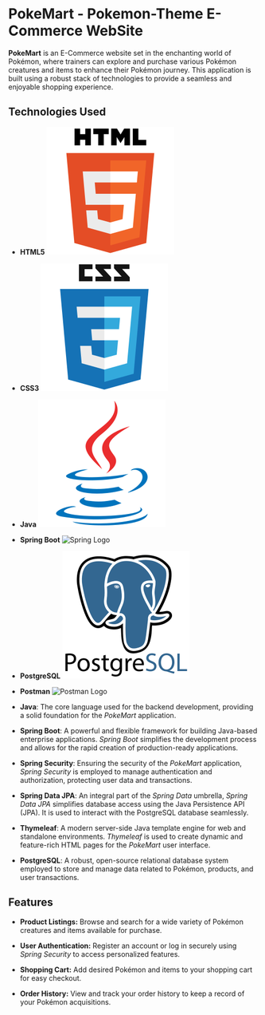 # PokeMart - Pokemon-Theme E-Commerce WebSite

**PokeMart** is an E-Commerce website set in the enchanting world of Pokémon, where trainers can explore and purchase various Pokémon creatures and items to enhance their Pokémon journey. This application is built using a robust stack of technologies to provide a seamless and enjoyable shopping experience.

## Technologies Used

- **HTML5** ![HTML5 Logo](https://raw.githubusercontent.com/devicons/devicon/master/icons/html5/html5-original-wordmark.svg)
- **CSS3** ![CSS3 Logo](https://raw.githubusercontent.com/devicons/devicon/master/icons/css3/css3-original-wordmark.svg)
- **Java** ![Java Logo](https://raw.githubusercontent.com/devicons/devicon/master/icons/java/java-original.svg)
- **Spring Boot** ![Spring Logo](https://www.vectorlogo.zone/logos/springio/springio-icon.svg)
- **PostgreSQL** ![PostgreSQL Logo](https://raw.githubusercontent.com/devicons/devicon/master/icons/postgresql/postgresql-original-wordmark.svg)
- **Postman** ![Postman Logo](https://www.vectorlogo.zone/logos/getpostman/getpostman-icon.svg)

- **Java**: The core language used for the backend development, providing a solid foundation for the *PokeMart* application.

- **Spring Boot**: A powerful and flexible framework for building Java-based enterprise applications. *Spring Boot* simplifies the development process and allows for the rapid creation of production-ready applications.

- **Spring Security**: Ensuring the security of the *PokeMart* application, *Spring Security* is employed to manage authentication and authorization, protecting user data and transactions.

- **Spring Data JPA**: An integral part of the *Spring Data* umbrella, *Spring Data JPA* simplifies database access using the Java Persistence API (JPA). It is used to interact with the PostgreSQL database seamlessly.

- **Thymeleaf**: A modern server-side Java template engine for web and standalone environments. *Thymeleaf* is used to create dynamic and feature-rich HTML pages for the *PokeMart* user interface.

- **PostgreSQL**: A robust, open-source relational database system employed to store and manage data related to Pokémon, products, and user transactions.

## Features

- **Product Listings:**
  Browse and search for a wide variety of Pokémon creatures and items available for purchase.

- **User Authentication:**
  Register an account or log in securely using *Spring Security* to access personalized features.

- **Shopping Cart:**
  Add desired Pokémon and items to your shopping cart for easy checkout.

- **Order History:**
  View and track your order history to keep a record of your Pokémon acquisitions.

